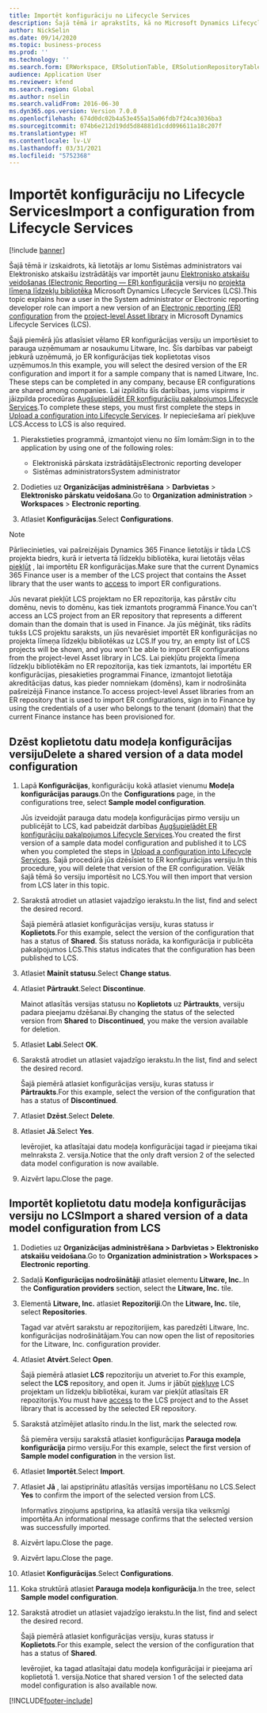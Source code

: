 ```yaml
---
title: Importēt konfigurāciju no Lifecycle Services
description: Šajā tēmā ir aprakstīts, kā no Microsoft Dynamics Lifecycle Services (LCS) importēt jaunu elektronisko pārskatu (ER) konfigurācijas versiju.
author: NickSelin
ms.date: 09/14/2020
ms.topic: business-process
ms.prod: ''
ms.technology: ''
ms.search.form: ERWorkspace, ERSolutionTable, ERSolutionRepositoryTable, ERSolutionImport
audience: Application User
ms.reviewer: kfend
ms.search.region: Global
ms.author: nselin
ms.search.validFrom: 2016-06-30
ms.dyn365.ops.version: Version 7.0.0
ms.openlocfilehash: 674d0dc02b4a53e455a15a06fdb7f24ca3036ba3
ms.sourcegitcommit: 074b6e212d19dd5d84881d1cdd096611a18c207f
ms.translationtype: HT
ms.contentlocale: lv-LV
ms.lasthandoff: 03/31/2021
ms.locfileid: "5752368"
---
```

# <a name="import-a-configuration-from-lifecycle-services"></a><span data-ttu-id="2cad1-103">Importēt konfigurāciju no Lifecycle Services</span><span class="sxs-lookup"><span data-stu-id="2cad1-103">Import a configuration from Lifecycle Services</span></span>

[!include [banner](../../includes/banner.md)]

<span data-ttu-id="2cad1-104">Šajā tēmā ir izskaidrots, kā lietotājs ar lomu Sistēmas administrators vai Elektronisko atskaišu izstrādātājs var importēt jaunu [Elektronisko atskaišu veidošanas (Electronic Reporting — ER) konfigurācija](../general-electronic-reporting.md#Configuration) versiju no [projekta līmeņa līdzekļu bibliotēka](../../lifecycle-services/asset-library.md) Microsoft Dynamics Lifecycle Services (LCS).</span><span class="sxs-lookup"><span data-stu-id="2cad1-104">This topic explains how a user in the System administrator or Electronic reporting developer role can import a new version of an [Electronic reporting (ER) configuration](../general-electronic-reporting.md#Configuration) from the [project-level Asset library](../../lifecycle-services/asset-library.md) in Microsoft Dynamics Lifecycle Services (LCS).</span></span>

<span data-ttu-id="2cad1-105">Šajā piemērā jūs atlasīsiet vēlamo ER konfigurācijas versiju un importēsiet to parauga uzņēmumam ar nosaukumu Litware, Inc. Šīs darbības var pabeigt jebkurā uzņēmumā, jo ER konfigurācijas tiek koplietotas visos uzņēmumos.</span><span class="sxs-lookup"><span data-stu-id="2cad1-105">In this example, you will select the desired version of the ER configuration and import it for a sample company that is named Litware, Inc. These steps can be completed in any company, because ER configurations are shared among companies.</span></span> <span data-ttu-id="2cad1-106">Lai izpildītu šīs darbības, jums vispirms ir jāizpilda procedūras [Augšupielādēt ER konfigurāciju pakalpojumos Lifecycle Services](er-upload-configuration-into-lifecycle-services.md).</span><span class="sxs-lookup"><span data-stu-id="2cad1-106">To complete these steps, you must first complete the steps in [Upload a configuration into Lifecycle Services](er-upload-configuration-into-lifecycle-services.md).</span></span> <span data-ttu-id="2cad1-107">Ir nepieciešama arī piekļuve LCS.</span><span class="sxs-lookup"><span data-stu-id="2cad1-107">Access to LCS is also required.</span></span>

1. <span data-ttu-id="2cad1-108">Pierakstieties programmā, izmantojot vienu no šīm lomām:</span><span class="sxs-lookup"><span data-stu-id="2cad1-108">Sign in to the application by using one of the following roles:</span></span>

    - <span data-ttu-id="2cad1-109">Elektroniskā pārskata izstrādātājs</span><span class="sxs-lookup"><span data-stu-id="2cad1-109">Electronic reporting developer</span></span>
    - <span data-ttu-id="2cad1-110">Sistēmas administrators</span><span class="sxs-lookup"><span data-stu-id="2cad1-110">System administrator</span></span>

2. <span data-ttu-id="2cad1-111">Dodieties uz **Organizācijas administrēšana** \> **Darbvietas** \> **Elektronisko pārskatu veidošana**.</span><span class="sxs-lookup"><span data-stu-id="2cad1-111">Go to **Organization administration** \> **Workspaces** \> **Electronic reporting**.</span></span>
3. <span data-ttu-id="2cad1-112">Atlasiet **Konfigurācijas**.</span><span class="sxs-lookup"><span data-stu-id="2cad1-112">Select **Configurations**.</span></span>

<a name="accessconditions"></a>
> [!NOTE]
> <span data-ttu-id="2cad1-113">Pārliecinieties, vai pašreizējais Dynamics 365 Finance lietotājs ir tāda LCS projekta biedrs, kurā ir ietverta tā līdzekļu bibliotēka, kurai lietotājs vēlas [piekļūt](../../lifecycle-services/asset-library.md#asset-library-support) , lai importētu ER konfigurācijas.</span><span class="sxs-lookup"><span data-stu-id="2cad1-113">Make sure that the current Dynamics 365 Finance user is a member of the LCS project that contains the Asset library that the user wants to [access](../../lifecycle-services/asset-library.md#asset-library-support) to import ER configurations.</span></span>
>
> <span data-ttu-id="2cad1-114">Jūs nevarat piekļūt LCS projektam no ER repozitorija, kas pārstāv citu domēnu, nevis to domēnu, kas tiek izmantots programmā Finance.</span><span class="sxs-lookup"><span data-stu-id="2cad1-114">You can't access an LCS project from an ER repository that represents a different domain than the domain that is used in Finance.</span></span> <span data-ttu-id="2cad1-115">Ja jūs mēģināt, tiks rādīts tukšs LCS projektu saraksts, un jūs nevarēsiet importēt ER konfigurācijas no projekta līmeņa līdzekļu bibliotēkas uz LCS.</span><span class="sxs-lookup"><span data-stu-id="2cad1-115">If you try, an empty list of LCS projects will be shown, and you won't be able to import ER configurations from the project-level Asset library in LCS.</span></span> <span data-ttu-id="2cad1-116">Lai piekļūtu projekta līmeņa līdzekļu bibliotēkām no ER repozitorija, kas tiek izmantots, lai importētu ER konfigurācijas, piesakieties programmai Finance, izmantojot lietotāja akreditācijas datus, kas pieder nomniekam (domēns), kam ir nodrošināta pašreizējā Finance instance.</span><span class="sxs-lookup"><span data-stu-id="2cad1-116">To access project-level Asset libraries from an ER repository that is used to import ER configurations, sign in to Finance by using the credentials of a user who belongs to the tenant (domain) that the current Finance instance has been provisioned for.</span></span>

## <a name="delete-a-shared-version-of-a-data-model-configuration"></a><span data-ttu-id="2cad1-117">Dzēst koplietotu datu modeļa konfigurācijas versiju</span><span class="sxs-lookup"><span data-stu-id="2cad1-117">Delete a shared version of a data model configuration</span></span>

1. <span data-ttu-id="2cad1-118">Lapā **Konfigurācijas**, konfigurāciju kokā atlasiet vienumu **Modeļa konfigurācijas paraugs**.</span><span class="sxs-lookup"><span data-stu-id="2cad1-118">On the **Configurations** page, in the configurations tree, select **Sample model configuration**.</span></span>

    <span data-ttu-id="2cad1-119">Jūs izveidojāt parauga datu modeļa konfigurācijas pirmo versiju un publicējāt to LCS, kad pabeidzāt darbības [Augšupielādēt ER konfigurāciju pakalpojumos Lifecycle Services](er-upload-configuration-into-lifecycle-services.md).</span><span class="sxs-lookup"><span data-stu-id="2cad1-119">You created the first version of a sample data model configuration and published it to LCS when you completed the steps in [Upload a configuration into Lifecycle Services](er-upload-configuration-into-lifecycle-services.md).</span></span> <span data-ttu-id="2cad1-120">Šajā procedūrā jūs dzēsīsiet to ER konfigurācijas versiju.</span><span class="sxs-lookup"><span data-stu-id="2cad1-120">In this procedure, you will delete that version of the ER configuration.</span></span> <span data-ttu-id="2cad1-121">Vēlāk šajā tēmā šo versiju importēsit no LCS.</span><span class="sxs-lookup"><span data-stu-id="2cad1-121">You will then import that version from LCS later in this topic.</span></span>

2. <span data-ttu-id="2cad1-122">Sarakstā atrodiet un atlasiet vajadzīgo ierakstu.</span><span class="sxs-lookup"><span data-stu-id="2cad1-122">In the list, find and select the desired record.</span></span>

    <span data-ttu-id="2cad1-123">Šajā piemērā atlasiet konfigurācijas versiju, kuras statuss ir **Koplietots**.</span><span class="sxs-lookup"><span data-stu-id="2cad1-123">For this example, select the version of the configuration that has a status of **Shared**.</span></span> <span data-ttu-id="2cad1-124">Šis statuss norāda, ka konfigurācija ir publicēta pakalpojumos LCS.</span><span class="sxs-lookup"><span data-stu-id="2cad1-124">This status indicates that the configuration has been published to LCS.</span></span>

3. <span data-ttu-id="2cad1-125">Atlasiet **Mainīt statusu**.</span><span class="sxs-lookup"><span data-stu-id="2cad1-125">Select **Change status**.</span></span>
4. <span data-ttu-id="2cad1-126">Atlasiet **Pārtraukt**.</span><span class="sxs-lookup"><span data-stu-id="2cad1-126">Select **Discontinue**.</span></span>

    <span data-ttu-id="2cad1-127">Mainot atlasītās versijas statusu no **Koplietots** uz **Pārtraukts**, versiju padara pieejamu dzēšanai.</span><span class="sxs-lookup"><span data-stu-id="2cad1-127">By changing the status of the selected version from **Shared** to **Discontinued**, you make the version available for deletion.</span></span>

5. <span data-ttu-id="2cad1-128">Atlasiet **Labi**.</span><span class="sxs-lookup"><span data-stu-id="2cad1-128">Select **OK**.</span></span>
6. <span data-ttu-id="2cad1-129">Sarakstā atrodiet un atlasiet vajadzīgo ierakstu.</span><span class="sxs-lookup"><span data-stu-id="2cad1-129">In the list, find and select the desired record.</span></span>

    <span data-ttu-id="2cad1-130">Šajā piemērā atlasiet konfigurācijas versiju, kuras statuss ir **Pārtraukts**.</span><span class="sxs-lookup"><span data-stu-id="2cad1-130">For this example, select the version of the configuration that has a status of **Discontinued**.</span></span>

7. <span data-ttu-id="2cad1-131">Atlasiet **Dzēst**.</span><span class="sxs-lookup"><span data-stu-id="2cad1-131">Select **Delete**.</span></span>
8. <span data-ttu-id="2cad1-132">Atlasiet **Jā**.</span><span class="sxs-lookup"><span data-stu-id="2cad1-132">Select **Yes**.</span></span>

    <span data-ttu-id="2cad1-133">Ievērojiet, ka atlasītajai datu modeļa konfigurācijai tagad ir pieejama tikai melnraksta 2. versija.</span><span class="sxs-lookup"><span data-stu-id="2cad1-133">Notice that the only draft version 2 of the selected data model configuration is now available.</span></span>

9. <span data-ttu-id="2cad1-134">Aizvērt lapu.</span><span class="sxs-lookup"><span data-stu-id="2cad1-134">Close the page.</span></span>

## <a name="import-a-shared-version-of-a-data-model-configuration-from-lcs"></a><span data-ttu-id="2cad1-135">Importēt koplietotu datu modeļa konfigurācijas versiju no LCS</span><span class="sxs-lookup"><span data-stu-id="2cad1-135">Import a shared version of a data model configuration from LCS</span></span>

1. <span data-ttu-id="2cad1-136">Dodieties uz **Organizācijas administrēšana \> Darbvietas \> Elektronisko atskaišu veidošana**.</span><span class="sxs-lookup"><span data-stu-id="2cad1-136">Go to **Organization administration \> Workspaces \> Electronic reporting**.</span></span>

2. <span data-ttu-id="2cad1-137">Sadaļā **Konfigurācijas nodrošinātāji** atlasiet elementu **Litware, Inc.**.</span><span class="sxs-lookup"><span data-stu-id="2cad1-137">In the **Configuration providers** section, select the **Litware, Inc.** tile.</span></span>

3. <span data-ttu-id="2cad1-138">Elementā **Litware, Inc.** atlasiet **Repozitoriji**.</span><span class="sxs-lookup"><span data-stu-id="2cad1-138">On the **Litware, Inc.** tile, select **Repositories**.</span></span>

    <span data-ttu-id="2cad1-139">Tagad var atvērt sarakstu ar repozitorijiem, kas paredzēti Litware, Inc. konfigurācijas nodrošinātājam.</span><span class="sxs-lookup"><span data-stu-id="2cad1-139">You can now open the list of repositories for the Litware, Inc. configuration provider.</span></span>

4. <span data-ttu-id="2cad1-140">Atlasiet **Atvērt**.</span><span class="sxs-lookup"><span data-stu-id="2cad1-140">Select **Open**.</span></span>

    <span data-ttu-id="2cad1-141">Šajā piemērā atlasiet **LCS** repozitoriju un atveriet to.</span><span class="sxs-lookup"><span data-stu-id="2cad1-141">For this example, select the **LCS** repository, and open it.</span></span> <span data-ttu-id="2cad1-142">Jums ir jābūt [piekļuve](#accessconditions) LCS projektam un līdzekļu bibliotēkai, kuram var piekļūt atlasītais ER repozitorijs.</span><span class="sxs-lookup"><span data-stu-id="2cad1-142">You must have [access](#accessconditions) to the LCS project and to the Asset library that is accessed by the selected ER repository.</span></span>

5. <span data-ttu-id="2cad1-143">Sarakstā atzīmējiet atlasīto rindu.</span><span class="sxs-lookup"><span data-stu-id="2cad1-143">In the list, mark the selected row.</span></span>

    <span data-ttu-id="2cad1-144">Šā piemēra versiju sarakstā atlasiet konfigurācijas **Parauga modeļa konfigurācija** pirmo versiju.</span><span class="sxs-lookup"><span data-stu-id="2cad1-144">For this example, select the first version of **Sample model configuration** in the version list.</span></span>

6. <span data-ttu-id="2cad1-145">Atlasiet **Importēt**.</span><span class="sxs-lookup"><span data-stu-id="2cad1-145">Select **Import**.</span></span>
7. <span data-ttu-id="2cad1-146">Atlasiet **Jā** , lai apstiprinātu atlasītās versijas importēšanu no LCS.</span><span class="sxs-lookup"><span data-stu-id="2cad1-146">Select **Yes** to confirm the import of the selected version from LCS.</span></span>

    <span data-ttu-id="2cad1-147">Informatīvs ziņojums apstiprina, ka atlasītā versija tika veiksmīgi importēta.</span><span class="sxs-lookup"><span data-stu-id="2cad1-147">An informational message confirms that the selected version was successfully imported.</span></span>

8. <span data-ttu-id="2cad1-148">Aizvērt lapu.</span><span class="sxs-lookup"><span data-stu-id="2cad1-148">Close the page.</span></span>
9. <span data-ttu-id="2cad1-149">Aizvērt lapu.</span><span class="sxs-lookup"><span data-stu-id="2cad1-149">Close the page.</span></span>
10. <span data-ttu-id="2cad1-150">Atlasiet **Konfigurācijas**.</span><span class="sxs-lookup"><span data-stu-id="2cad1-150">Select **Configurations**.</span></span>
11. <span data-ttu-id="2cad1-151">Koka struktūrā atlasiet **Parauga modeļa konfigurācija**.</span><span class="sxs-lookup"><span data-stu-id="2cad1-151">In the tree, select **Sample model configuration**.</span></span>
12. <span data-ttu-id="2cad1-152">Sarakstā atrodiet un atlasiet vajadzīgo ierakstu.</span><span class="sxs-lookup"><span data-stu-id="2cad1-152">In the list, find and select the desired record.</span></span>

    <span data-ttu-id="2cad1-153">Šajā piemērā atlasiet konfigurācijas versiju, kuras statuss ir **Koplietots**.</span><span class="sxs-lookup"><span data-stu-id="2cad1-153">For this example, select the version of the configuration that has a status of **Shared**.</span></span>

    <span data-ttu-id="2cad1-154">Ievērojiet, ka tagad atlasītajai datu modeļa konfigurācijai ir pieejama arī koplietotā 1. versija.</span><span class="sxs-lookup"><span data-stu-id="2cad1-154">Notice that shared version 1 of the selected data model configuration is also available now.</span></span>


[!INCLUDE[footer-include](../../../../includes/footer-banner.md)]